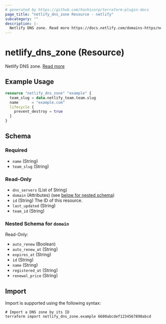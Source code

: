 ```yaml
---
# generated by https://github.com/hashicorp/terraform-plugin-docs
page_title: "netlify_dns_zone Resource - netlify"
subcategory: ""
description: |-
  Netlify DNS zone. Read more https://docs.netlify.com/domains-https/netlify-dns/
---
```


# netlify_dns_zone (Resource)

Netlify DNS zone. [Read more](https://docs.netlify.com/domains-https/netlify-dns/)

## Example Usage

```terraform
resource "netlify_dns_zone" "example" {
  team_slug = data.netlify_team.team.slug
  name      = "example.com"
  lifecycle {
    prevent_destroy = true
  }
}
```

<!-- schema generated by tfplugindocs -->
## Schema

### Required

- `name` (String)
- `team_slug` (String)

### Read-Only

- `dns_servers` (List of String)
- `domain` (Attributes) (see [below for nested schema](#nestedatt--domain))
- `id` (String) The ID of this resource.
- `last_updated` (String)
- `team_id` (String)

<a id="nestedatt--domain"></a>
### Nested Schema for `domain`

Read-Only:

- `auto_renew` (Boolean)
- `auto_renew_at` (String)
- `expires_at` (String)
- `id` (String)
- `name` (String)
- `registered_at` (String)
- `renewal_price` (String)

## Import

Import is supported using the following syntax:

```shell
# Import a DNS zone by its ID
terraform import netlify_dns_zone.example 6600abcdef1234567890abcd
```
